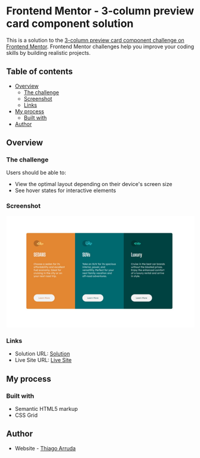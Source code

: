# Frontend Mentor - 3-column preview card component solution

This is a solution to the [3-column preview card component challenge on Frontend Mentor](https://www.frontendmentor.io/challenges/3column-preview-card-component-pH92eAR2-). Frontend Mentor challenges help you improve your coding skills by building realistic projects. 

## Table of contents

- [Overview](#overview)
  - [The challenge](#the-challenge)
  - [Screenshot](#screenshot)
  - [Links](#links)
- [My process](#my-process)
  - [Built with](#built-with)
- [Author](#author)

## Overview

### The challenge

Users should be able to:
- View the optimal layout depending on their device's screen size
- See hover states for interactive elements

### Screenshot

![](./imgs/screenshot.jpg)

### Links

- Solution URL: [Solution](https://www.frontendmentor.io/solutions/3column-preview-card-component-t3CIlGnyHg)
- Live Site URL: [Live Site](https://thiagofons.github.io/FEM-ColumnPreviewCard/)

## My process

### Built with

- Semantic HTML5 markup
- CSS Grid

## Author

- Website - [Thiago Arruda](https://github.com/thiagofons)

